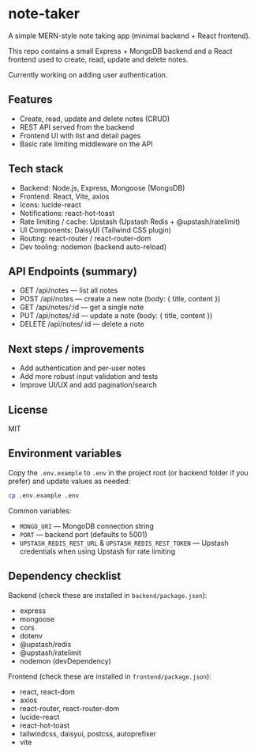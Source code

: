 # note-taker

A simple MERN-style note taking app (minimal backend + React frontend).

This repo contains a small Express + MongoDB backend and a React frontend used to create, read, update and delete notes.

Currently working on adding user authentication.

## Features

- Create, read, update and delete notes (CRUD)
- REST API served from the backend
- Frontend UI with list and detail pages
- Basic rate limiting middleware on the API

## Tech stack

- Backend: Node.js, Express, Mongoose (MongoDB)
- Frontend: React, Vite, axios
- Icons: lucide-react
- Notifications: react-hot-toast
- Rate limiting / cache: Upstash (Upstash Redis + @upstash/ratelimit)
- UI Components: DaisyUI (Tailwind CSS plugin)
- Routing: react-router / react-router-dom
- Dev tooling: nodemon (backend auto-reload)

## API Endpoints (summary)

- GET /api/notes — list all notes
- POST /api/notes — create a new note (body: { title, content })
- GET /api/notes/:id — get a single note
- PUT /api/notes/:id — update a note (body: { title, content })
- DELETE /api/notes/:id — delete a note

## Next steps / improvements

- Add authentication and per-user notes
- Add more robust input validation and tests
- Improve UI/UX and add pagination/search

## License

MIT

## Environment variables

Copy the `.env.example` to `.env` in the project root (or backend folder if you prefer) and update values as needed:

```bash
cp .env.example .env
```

Common variables:

- `MONGO_URI` — MongoDB connection string
- `PORT` — backend port (defaults to 5001)
- `UPSTASH_REDIS_REST_URL` & `UPSTASH_REDIS_REST_TOKEN` — Upstash credentials when using Upstash for rate limiting

## Dependency checklist

Backend (check these are installed in `backend/package.json`):

- express
- mongoose
- cors
- dotenv
- @upstash/redis
- @upstash/ratelimit
- nodemon (devDependency)

Frontend (check these are installed in `frontend/package.json`):

- react, react-dom
- axios
- react-router, react-router-dom
- lucide-react
- react-hot-toast
- tailwindcss, daisyui, postcss, autoprefixer
- vite
